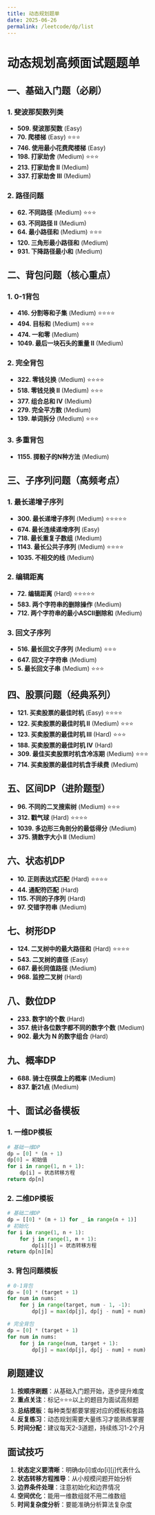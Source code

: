 ```yaml
---
title: 动态规划题单
date: 2025-06-26
permalink: /leetcode/dp/list
---
```


# 动态规划高频面试题题单

## 一、基础入门题（必刷）

### 1. 斐波那契数列类
- **509. 斐波那契数** (Easy)
- **70. 爬楼梯** (Easy) ⭐⭐⭐
- **746. 使用最小花费爬楼梯** (Easy)
- **198. 打家劫舍** (Medium) ⭐⭐⭐
- **213. 打家劫舍 II** (Medium)
- **337. 打家劫舍 III** (Medium)

### 2. 路径问题
- **62. 不同路径** (Medium) ⭐⭐⭐
- **63. 不同路径 II** (Medium)
- **64. 最小路径和** (Medium) ⭐⭐⭐
- **120. 三角形最小路径和** (Medium)
- **931. 下降路径最小和** (Medium)

## 二、背包问题（核心重点）

### 1. 0-1背包
- **416. 分割等和子集** (Medium) ⭐⭐⭐⭐
- **494. 目标和** (Medium) ⭐⭐⭐
- **474. 一和零** (Medium)
- **1049. 最后一块石头的重量 II** (Medium)

### 2. 完全背包
- **322. 零钱兑换** (Medium) ⭐⭐⭐⭐
- **518. 零钱兑换 II** (Medium) ⭐⭐⭐
- **377. 组合总和 Ⅳ** (Medium)
- **279. 完全平方数** (Medium)
- **139. 单词拆分** (Medium) ⭐⭐⭐

### 3. 多重背包
- **1155. 掷骰子的N种方法** (Medium)

## 三、子序列问题（高频考点）

### 1. 最长递增子序列
- **300. 最长递增子序列** (Medium) ⭐⭐⭐⭐⭐
- **674. 最长连续递增序列** (Easy)
- **718. 最长重复子数组** (Medium)
- **1143. 最长公共子序列** (Medium) ⭐⭐⭐⭐
- **1035. 不相交的线** (Medium)

### 2. 编辑距离
- **72. 编辑距离** (Hard) ⭐⭐⭐⭐⭐
- **583. 两个字符串的删除操作** (Medium)
- **712. 两个字符串的最小ASCII删除和** (Medium)

### 3. 回文子序列
- **516. 最长回文子序列** (Medium) ⭐⭐⭐
- **647. 回文子字符串** (Medium)
- **5. 最长回文子串** (Medium) ⭐⭐⭐

## 四、股票问题（经典系列）

- **121. 买卖股票的最佳时机** (Easy) ⭐⭐⭐⭐
- **122. 买卖股票的最佳时机 II** (Medium) ⭐⭐⭐
- **123. 买卖股票的最佳时机 III** (Hard) ⭐⭐⭐
- **188. 买卖股票的最佳时机 IV** (Hard)
- **309. 最佳买卖股票时机含冷冻期** (Medium) ⭐⭐⭐
- **714. 买卖股票的最佳时机含手续费** (Medium)

## 五、区间DP（进阶题型）

- **96. 不同的二叉搜索树** (Medium) ⭐⭐⭐
- **312. 戳气球** (Hard) ⭐⭐⭐⭐
- **1039. 多边形三角剖分的最低得分** (Medium)
- **375. 猜数字大小 II** (Medium)

## 六、状态机DP

- **10. 正则表达式匹配** (Hard) ⭐⭐⭐⭐
- **44. 通配符匹配** (Hard)
- **115. 不同的子序列** (Hard)
- **97. 交错字符串** (Medium)

## 七、树形DP

- **124. 二叉树中的最大路径和** (Hard) ⭐⭐⭐⭐
- **543. 二叉树的直径** (Easy)
- **687. 最长同值路径** (Medium)
- **968. 监控二叉树** (Hard)

## 八、数位DP

- **233. 数字1的个数** (Hard)
- **357. 统计各位数字都不同的数字个数** (Medium)
- **902. 最大为 N 的数字组合** (Hard)

## 九、概率DP

- **688. 骑士在棋盘上的概率** (Medium)
- **837. 新21点** (Medium)

## 十、面试必备模板

### 1. 一维DP模板
```python
# 基础一维DP
dp = [0] * (n + 1)
dp[0] = 初始值
for i in range(1, n + 1):
    dp[i] = 状态转移方程
return dp[n]
```

### 2. 二维DP模板
```python
# 基础二维DP
dp = [[0] * (m + 1) for _ in range(n + 1)]
# 初始化
for i in range(1, n + 1):
    for j in range(1, m + 1):
        dp[i][j] = 状态转移方程
return dp[n][m]
```

### 3. 背包问题模板
```python
# 0-1背包
dp = [0] * (target + 1)
for num in nums:
    for j in range(target, num - 1, -1):
        dp[j] = max(dp[j], dp[j - num] + num)

# 完全背包
dp = [0] * (target + 1)
for num in nums:
    for j in range(num, target + 1):
        dp[j] = max(dp[j], dp[j - num] + num)
```

## 刷题建议

1. **按顺序刷题**：从基础入门题开始，逐步提升难度
2. **重点关注**：标记⭐⭐⭐以上的题目为面试高频题
3. **总结模板**：每种类型都要掌握对应的模板和套路
4. **反复练习**：动态规划需要大量练习才能熟练掌握
5. **时间分配**：建议每天2-3道题，持续练习1-2个月

## 面试技巧

1. **状态定义要清晰**：明确dp[i]或dp[i][j]代表什么
2. **状态转移方程推导**：从小规模问题开始分析
3. **边界条件处理**：注意初始化和边界情况
4. **空间优化**：能用一维数组就不用二维数组
5. **时间复杂度分析**：要能准确分析算法复杂度

